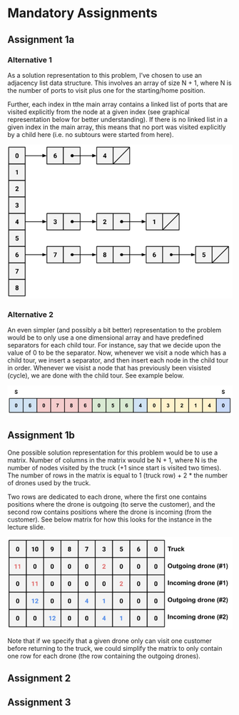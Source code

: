 # Mandatory Assignments

## Assignment 1a

### Alternative 1

As a solution representation to this problem, I’ve chosen to use an adjacency list data structure. This involves an array of size N + 1, where N is the number of ports to visit plus one for the starting/home position.

Further, each index in tthe main array contains a linked list of ports that are visited explicitly from the node at a given index (see graphical representation below for better understanding). If there is no linked list in a given index in the main array, this means that no port was visited explicitly by a child here (i.e. no subtours were started from here).

![Figure 1a](resources/figure_1a.png)

### Alternative 2

An even simpler (and possibly a bit better) representation to the problem would be to only use a one dimensional array and have predefined separators for each child tour. For instance, say that we decide upon the value of 0 to be the separator. Now, whenever we visit a node which has a child tour, we insert a separator, and then insert each node in the child tour in order. Whenever we visist a node that has previously been visisted (cycle), we are done with the child tour. See example below.

![Figure 1c](resources/figure_1b.png)

## Assignment 1b

One possible solution representation for this problem would be to use a matrix. Number of columns in the matrix would be N + 1, where N is the number of nodes visited by the truck (+1 since start is visited two times). The number of rows in the matrix is equal to 1 (truck row) + 2 * the number of drones used by the truck.

Two rows are dedicated to each drone, where the first one contains positions where the drone is outgoing (to serve the customer), and the second row contains positions where the drone is incoming (from the customer). See below matrix for how this looks for the instance in the lecture slide.

![Figure 1b](resources/figure_1c.png)

Note that if we specify that a given drone only can visit one customer before returning to the truck, we could simplify the matrix to only contain one row for each drone (the row containing the outgoing drones).

## Assignment 2

## Assignment 3